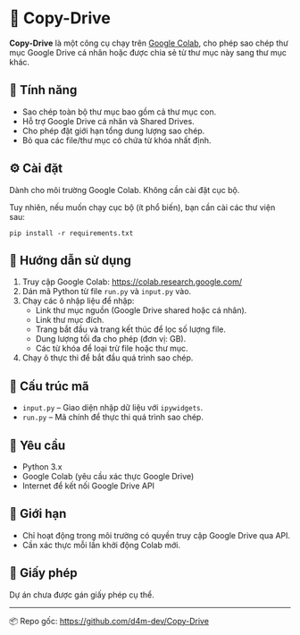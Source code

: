 <h1>📂 Copy-Drive</h1>

<p><strong>Copy-Drive</strong> là một công cụ chạy trên <a href="https://colab.research.google.com/" target="_blank">Google Colab</a>, cho phép sao chép thư mục Google Drive cá nhân hoặc được chia sẻ từ thư mục này sang thư mục khác.</p>

<h2>🎯 Tính năng</h2>
<ul>
  <li>Sao chép toàn bộ thư mục bao gồm cả thư mục con.</li>
  <li>Hỗ trợ Google Drive cá nhân và Shared Drives.</li>
  <li>Cho phép đặt giới hạn tổng dung lượng sao chép.</li>
  <li>Bỏ qua các file/thư mục có chứa từ khóa nhất định.</li>
</ul>

<h2>⚙️ Cài đặt</h2>
<p>Dành cho môi trường Google Colab. Không cần cài đặt cục bộ.</p>
<p>Tuy nhiên, nếu muốn chạy cục bộ (ít phổ biến), bạn cần cài các thư viện sau:</p>

<pre><code>pip install -r requirements.txt</code></pre>

<h2>🧠 Hướng dẫn sử dụng</h2>
<ol>
  <li>Truy cập Google Colab: <a href="https://colab.research.google.com/" target="_blank">https://colab.research.google.com/</a></li>
  <li>Dán mã Python từ file <code>run.py</code> và <code>input.py</code> vào.</li>
  <li>Chạy các ô nhập liệu để nhập:
    <ul>
      <li>Link thư mục nguồn (Google Drive shared hoặc cá nhân).</li>
      <li>Link thư mục đích.</li>
      <li>Trang bắt đầu và trang kết thúc để lọc số lượng file.</li>
      <li>Dung lượng tối đa cho phép (đơn vị: GB).</li>
      <li>Các từ khóa để loại trừ file hoặc thư mục.</li>
    </ul>
  </li>
  <li>Chạy ô thực thi để bắt đầu quá trình sao chép.</li>
</ol>

<h2>📁 Cấu trúc mã</h2>
<ul>
  <li><code>input.py</code> – Giao diện nhập dữ liệu với <code>ipywidgets</code>.</li>
  <li><code>run.py</code> – Mã chính để thực thi quá trình sao chép.</li>
</ul>

<h2>📝 Yêu cầu</h2>
<ul>
  <li>Python 3.x</li>
  <li>Google Colab (yêu cầu xác thực Google Drive)</li>
  <li>Internet để kết nối Google Drive API</li>
</ul>

<h2>📌 Giới hạn</h2>
<ul>
  <li>Chỉ hoạt động trong môi trường có quyền truy cập Google Drive qua API.</li>
  <li>Cần xác thực mỗi lần khởi động Colab mới.</li>
</ul>

<h2>🔐 Giấy phép</h2>
<p>Dự án chưa được gán giấy phép cụ thể.</p>

<hr>

<p>📦 Repo gốc: <a href="https://github.com/d4m-dev/Copy-Drive" target="_blank">https://github.com/d4m-dev/Copy-Drive</a></p>
